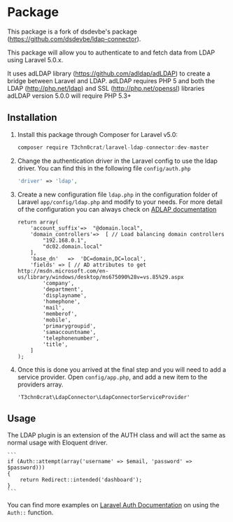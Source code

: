 # Package
This package is a fork of dsdevbe's package (https://github.com/dsdevbe/ldap-connector).

This package will allow you to authenticate to and fetch data from LDAP using Laravel 5.0.x.

It uses adLDAP library (https://github.com/adldap/adLDAP) to create a bridge between Laravel and LDAP.  adLDAP requires PHP 5 and both the LDAP (http://php.net/ldap) and SSL (http://php.net/openssl) libraries adLDAP version 5.0.0 will require PHP 5.3+

## Installation
1. Install this package through Composer for Laravel v5.0:
    ```js
    composer require T3chn0crat/laravel-ldap-connector:dev-master
    ```

1. Change the authentication driver in the Laravel config to use the ldap driver. You can find this in the following file `config/auth.php`

    ```php
    'driver' => 'ldap',
    ```
1. Create a new configuration file `ldap.php` in the configuration folder of Laravel `app/config/ldap.php` and modify to your needs. For more detail of the configuration you can always check on [ADLAP documentation](http://adldap.sourceforge.net/wiki/doku.php?id=documentation_configuration)
    
    ```
    return array(
    	'account_suffix'=>  "@domain.local",
    	'domain_controllers'=>  [ // Load balancing domain controllers
            "192.168.0.1", 
            "dc02.domain.local"
        ],
    	'base_dn'   =>  'DC=domain,DC=local',
        'fields' => [ // AD attributes to get http://msdn.microsoft.com/en-us/library/windows/desktop/ms675090%28v=vs.85%29.aspx
            'company',
            'department',
            'displayname',
            'homephone',
            'mail',
            'memberof',
            'mobile',
            'primarygroupid',
            'samaccountname',
            'telephonenumber',
            'title',
        ]
    );
    ```
1. Once this is done you arrived at the final step and you will need to add a service provider. Open `config/app.php`, and add a new item to the providers array.
	
	```
	'T3chn0crat\LdapConnector\LdapConnectorServiceProvider'
	```

## Usage
The LDAP plugin is an extension of the AUTH class and will act the same as normal usage with Eloquent driver.
    
    ```
    if (Auth::attempt(array('username' => $email, 'password' => $password)))
    {
        return Redirect::intended('dashboard');
    }
    ```

You can find more examples on [Laravel Auth Documentation](http://laravel.com/docs/master/authentication) on using the `Auth::` function.
